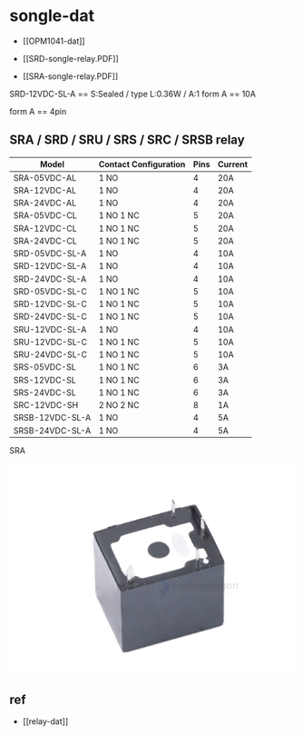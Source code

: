 
# songle-dat

- [[OPM1041-dat]]

- [[SRD-songle-relay.PDF]]

- [[SRA-songle-relay.PDF]]

SRD-12VDC-SL-A == S:Sealed / type L:0.36W / A:1 form A == 10A

form A == 4pin 


## SRA / SRD / SRU / SRS / SRC / SRSB relay

| Model               | Contact Configuration | Pins | Current |
|---------------------|----------------------|------|---------|
| SRA-05VDC-AL        | 1 NO                 | 4    | 20A     |
| SRA-12VDC-AL        | 1 NO                 | 4    | 20A     |
| SRA-24VDC-AL        | 1 NO                 | 4    | 20A     |
| SRA-05VDC-CL        | 1 NO 1 NC            | 5    | 20A     |
| SRA-12VDC-CL        | 1 NO 1 NC            | 5    | 20A     |
| SRA-24VDC-CL        | 1 NO 1 NC            | 5    | 20A     |
| SRD-05VDC-SL-A      | 1 NO                 | 4    | 10A     |
| SRD-12VDC-SL-A      | 1 NO                 | 4    | 10A     |
| SRD-24VDC-SL-A      | 1 NO                 | 4    | 10A     |
| SRD-05VDC-SL-C      | 1 NO 1 NC            | 5    | 10A     |
| SRD-12VDC-SL-C      | 1 NO 1 NC            | 5    | 10A     |
| SRD-24VDC-SL-C      | 1 NO 1 NC            | 5    | 10A     |
| SRU-12VDC-SL-A      | 1 NO                 | 4    | 10A     |
| SRU-12VDC-SL-C      | 1 NO 1 NC            | 5    | 10A     |
| SRU-24VDC-SL-C      | 1 NO 1 NC            | 5    | 10A     |
| SRS-05VDC-SL        | 1 NO 1 NC            | 6    | 3A      |
| SRS-12VDC-SL        | 1 NO 1 NC            | 6    | 3A      |
| SRS-24VDC-SL        | 1 NO 1 NC            | 6    | 3A      |
| SRC-12VDC-SH        | 2 NO 2 NC            | 8    | 1A      |
| SRSB-12VDC-SL-A     | 1 NO                 | 4    | 5A      |
| SRSB-24VDC-SL-A     | 1 NO                 | 4    | 5A      |


SRA 

![](2025-09-22-17-42-18.png)




## ref

- [[relay-dat]]
